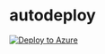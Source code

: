 # autodeploy
[![Deploy to Azure](https://azuredeploy.net/deploybutton.png)](https://azuredeploy.net/)